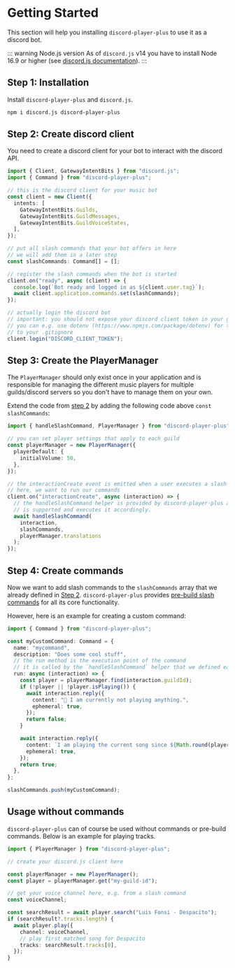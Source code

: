 # Getting Started

This section will help you installing `discord-player-plus` to use it as a discord bot.

::: warning Node.js version
As of `discord.js` v14 you have to install Node 16.9 or higher (see [discord.js documentation](https://discordjs.guide/additional-info/changes-in-v14.html)).
:::

## Step 1: Installation

Install `discord-player-plus` and `discord.js`.

```bash
npm i discord.js discord-player-plus
```

## Step 2: Create discord client

You need to create a discord client for your bot to interact with the discord API.

```ts
import { Client, GatewayIntentBits } from "discord.js";
import { Command } from "discord-player-plus";

// this is the discord client for your music bot
const client = new Client({
  intents: [
    GatewayIntentBits.Guilds,
    GatewayIntentBits.GuildMessages,
    GatewayIntentBits.GuildVoiceStates,
  ],
});

// put all slash commands that your bot offers in here
// we will add them in a later step
const slashCommands: Command[] = [];

// register the slash commands when the bot is started
client.on("ready", async (client) => {
  console.log(`Bot ready and logged in as ${client.user.tag}`);
  await client.application.commands.set(slashCommands);
});

// actually login the discord bot
// important: you should not expose your discord client token in your git repository.
// you can e.g. use dotenv (https://www.npmjs.com/package/dotenv) for this and add the .env file
// to your .gitignore
client.login("DISCORD_CLIENT_TOKEN");
```

## Step 3: Create the PlayerManager

The `PlayerManager` should only exist once in your application and is responsible for managing the different music players for multiple guilds/discord servers so you don't have to manage them on your own.

Extend the code from [step 2](#step-2-create-discord-client) by adding the following code above `const slashCommands`:

```ts
import { handleSlashCommand, PlayerManager } from "discord-player-plus";

// you can set player settings that apply to each guild
const playerManager = new PlayerManager({
  playerDefault: {
    initialVolume: 50,
  },
});

// the interactionCreate event is emitted when a user executes a slash command
// here, we want to run our commands
client.on("interactionCreate", async (interaction) => {
  // the handleSlashCommand helper is provided by discord-player-plus and checks if the given slash command
  // is supported and executes it accordingly.
  await handleSlashCommand(
    interaction,
    slashCommands,
    playerManager.translations
  );
});
```

## Step 4: Create commands

Now we want to add slash commands to the `slashCommands` array that we already defined in [Step 2](#step-2-create-discord-client). `discord-player-plus` provides [pre-build slash commands](/guide/commands) for all its core functionality.

However, here is an example for creating a custom command:

```ts
import { Command } from "discord-player-plus";

const myCustomCommand: Command = {
  name: "mycommand",
  description: "Does some cool stuff",
  // the run method is the execution point of the command
  // it is called by the `handleSlashCommand` helper that we defined earlier
  run: async (interaction) => {
    const player = playerManager.find(interaction.guildId);
    if (!player || !player.isPlaying()) {
      await interaction.reply({
        content: "🤖 I am currently not playing anything.",
        ephemeral: true,
      });
      return false;
    }

    await interaction.reply({
      content: `I am playing the current song since ${Math.round(player.getPlaybackDuration() / 1000)} seconds`
      ephemeral: true,
    });
    return true;
  },
};

slashCommands.push(myCustomCommand);
```

## Usage without commands

`discord-player-plus` can of course be used without commands or pre-build commands. Below is an example for playing tracks.

```ts
import { PlayerManager } from "discord-player-plus";

// create your discord.js client here

const playerManager = new PlayerManager();
const player = playerManager.get("my-guild-id");

// get your voice channel here, e.g. from a slash command
const voiceChannel;

const searchResult = await player.search("Luis Fonsi - Despacito");
if (searchResult?.tracks.length) {
  await player.play({
    channel: voiceChannel,
    // play first matched song for Despacito
    tracks: searchResult.tracks[0],
  });
}
```

